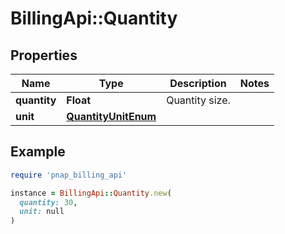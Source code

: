 # BillingApi::Quantity

## Properties

| Name | Type | Description | Notes |
| ---- | ---- | ----------- | ----- |
| **quantity** | **Float** | Quantity size. |  |
| **unit** | [**QuantityUnitEnum**](QuantityUnitEnum.md) |  |  |

## Example

```ruby
require 'pnap_billing_api'

instance = BillingApi::Quantity.new(
  quantity: 30,
  unit: null
)
```

